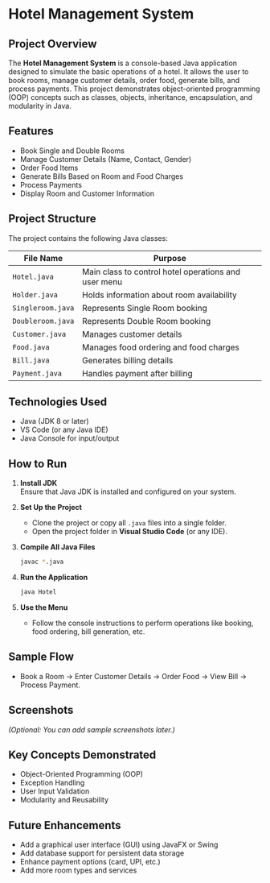 # Hotel Management System

## Project Overview

The **Hotel Management System** is a console-based Java application designed to simulate the basic operations of a hotel. It allows the user to book rooms, manage customer details, order food, generate bills, and process payments. This project demonstrates object-oriented programming (OOP) concepts such as classes, objects, inheritance, encapsulation, and modularity in Java.

## Features

- Book Single and Double Rooms
- Manage Customer Details (Name, Contact, Gender)
- Order Food Items
- Generate Bills Based on Room and Food Charges
- Process Payments
- Display Room and Customer Information

## Project Structure

The project contains the following Java classes:

| File Name        | Purpose                                                 |
|------------------|----------------------------------------------------------|
| `Hotel.java`     | Main class to control hotel operations and user menu     |
| `Holder.java`    | Holds information about room availability                |
| `Singleroom.java`| Represents Single Room booking                           |
| `Doubleroom.java`| Represents Double Room booking                           |
| `Customer.java`  | Manages customer details                                 |
| `Food.java`      | Manages food ordering and food charges                   |
| `Bill.java`      | Generates billing details                                |
| `Payment.java`   | Handles payment after billing                            |

## Technologies Used

- Java (JDK 8 or later)
- VS Code (or any Java IDE)
- Java Console for input/output

## How to Run

1. **Install JDK**  
   Ensure that Java JDK is installed and configured on your system.

2. **Set Up the Project**
   - Clone the project or copy all `.java` files into a single folder.
   - Open the project folder in **Visual Studio Code** (or any IDE).

3. **Compile All Java Files**
   ```bash
   javac *.java
   ```

4. **Run the Application**
   ```bash
   java Hotel
   ```

5. **Use the Menu**
   - Follow the console instructions to perform operations like booking, food ordering, bill generation, etc.

## Sample Flow

- Book a Room → Enter Customer Details → Order Food → View Bill → Process Payment.

## Screenshots

*(Optional: You can add sample screenshots later.)*

## Key Concepts Demonstrated

- Object-Oriented Programming (OOP)
- Exception Handling
- User Input Validation
- Modularity and Reusability

## Future Enhancements

- Add a graphical user interface (GUI) using JavaFX or Swing
- Add database support for persistent data storage
- Enhance payment options (card, UPI, etc.)
- Add more room types and services
